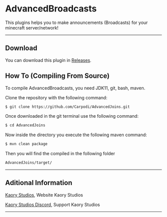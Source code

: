 # AdvancedBroadcasts
This plugins helps you to make announcements (Broadcasts) for your minecraft server/network!



---

## Download 

You can download this plugin in [Releases](https://github.com/Carpodi/AdvancedJoins/releases).

## How To (Compiling From Source)

To compile AdvancedBroadcasts, you need JDK11, git, bash, maven.

Clone the repository with the following command:
```bash
$ git clone https://github.com/Carpodi/AdvancedJoins.git
```

Once downloaded in the git terminal use the following command:

```bash
$ cd AdvancedJoins
```

Now inside the directory you execute the following maven command:

```bash
$ mvn clean package
```

Then you will find the compiled in the following folder

```bash
AdvancedJoins/target/
```

---

## Aditional Information

[Kaory Studios](https://kaorystudios.xyz), Website Kaory Studios

[Kaory Studios Discord](https://discord.gg/Gw7m8kC), Support Kaory Studios

---
